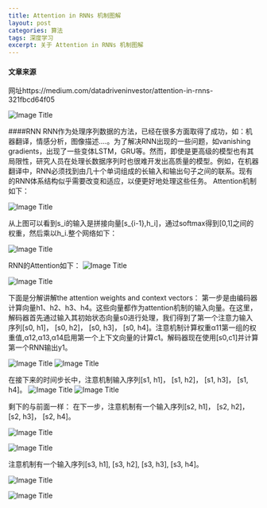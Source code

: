 ```yaml
---
title: Attention in RNNs 机制图解
layout: post
categories: 算法
tags: 深度学习
excerpt: 关于 Attention in RNNs 机制图解
---
```

#### 文章来源

网址https://medium.com/datadriveninvestor/attention-in-rnns-321fbcd64f05

![Image Title](https://i.loli.net/2019/03/29/5c9d7712b86f5.png)

####RNN
RNN作为处理序列数据的方法，已经在很多方面取得了成功，如：机器翻译，情感分析，图像描述....。为了解决RNN出现的一些问题，如vanishing gradients，出现了一些变体LSTM，GRU等。然而，即使是更高级的模型也有其局限性，研究人员在处理长数据序列时也很难开发出高质量的模型。例如，在机器翻译中，RNN必须找到由几十个单词组成的长输入和输出句子之间的联系。现有的RNN体系结构似乎需要改变和适应，以便更好地处理这些任务。
Attention机制如下：

![Image Title](https://i.loli.net/2019/03/29/5c9d7afce7e03.png)

从上图可以看到s_i的输入是拼接向量[s_{i-1},h_i]，通过softmax得到[0,1]之间的权重，然后乘以h_i.整个网络如下：

![Image Title](https://i.loli.net/2019/03/29/5c9d7afce9fbc.png)

RNN的Attention如下：
![Image Title](https://i.loli.net/2019/03/29/5c9d7afd03e84.png)

![Image Title](https://i.loli.net/2019/03/29/5c9d7afd0e0ae.png)

下面是分解讲解the attention weights and context vectors：
第一步是由编码器计算向量h1、h2、h3、h4。这些向量都作为attention机制的输入向量。在这里，解码器首先通过输入其初始状态向量s0进行处理，我们得到了第一个注意力输入序列[s0, h1]， [s0, h2]， [s0, h3]， [s0, h4]。注意机制计算权重α11第一组的权重值,α12,α13,α14启用第一个上下文向量的计算c1。解码器现在使用[s0,c1]并计算第一个RNN输出y1。

![Image Title](https://i.loli.net/2019/03/29/5c9d7afd0d794.png)
![Image Title](https://i.loli.net/2019/03/29/5c9d7afd0cd2d.png)

在接下来的时间步长中，注意机制输入序列[s1, h1]， [s1, h2]， [s1, h3]， [s1, h4]。
![Image Title](https://i.loli.net/2019/03/29/5c9d7b0b708aa.png)
![Image Title](https://i.loli.net/2019/03/29/5c9d7b0b7235e.png)

剩下的与前面一样：
在下一步，注意机制有一个输入序列[s2, h1]， [s2, h2]， [s2, h3]， [s2, h4]。

![Image Title](https://i.loli.net/2019/03/29/5c9d7b0b72a8f.png)

![Image Title](https://i.loli.net/2019/03/29/5c9d7b0b71126.png)

注意机制有一个输入序列[s3, h1], [s3, h2], [s3, h3], [s3, h4]。

![Image Title](https://i.loli.net/2019/03/29/5c9d7b0b717d2.png)

![Image Title](https://i.loli.net/2019/03/29/5c9d7b0b70034.png)





